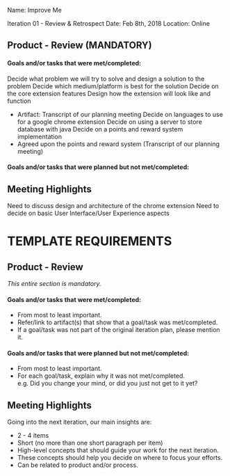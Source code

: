 Name: Improve Me

Iteration 01 - Review & Retrospect
Date: Feb 8th, 2018
Location: Online

## Product - Review (MANDATORY)
#### Goals and/or tasks that were met/completed:

Decide what problem we will try to solve and design a solution to the problem
Decide which medium/platform is best for the solution
Decide on the core extension features
Design how the extension will look like and function
  - Artifact: Transcript of our planning meeting
Decide on languages to use for a google chrome extension
Decide on using a server to store database with java
Decide on a points and reward system implementation
  - Agreed upon the points and reward system (Transcript of our planning meeting)

#### Goals and/or tasks that were planned but not met/completed:

## Meeting Highlights

Need to discuss design and architecture of the chrome extension
Need to decide on basic User Interface/User Experience aspects

# TEMPLATE REQUIREMENTS

## Product - Review

_This entire section is mandatory._

#### Goals and/or tasks that were met/completed:

 * From most to least important.
 * Refer/link to artifact(s) that show that a goal/task was met/completed.
 * If a goal/task was not part of the original iteration plan, please mention it.

#### Goals and/or tasks that were planned but not met/completed:

 * From most to least important.
 * For each goal/task, explain why it was not met/completed.      
   e.g. Did you change your mind, or did you just not get to it yet?

## Meeting Highlights

Going into the next iteration, our main insights are:

 * 2 - 4 items
 * Short (no more than one short paragraph per item)
 * High-level concepts that should guide your work for the next iteration.
 * These concepts should help you decide on where to focus your efforts.
 * Can be related to product and/or process.

